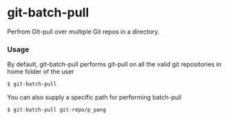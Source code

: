 # git-batch-pull
Perfrom GIt-pull over multiple Git repos in a directory.

### Usage

By default, git-batch-pull performs git-pull on all the valid git repositories in
home folder of the user 

```bash
$ git-batch-pull
```

You can also supply a specific path for performing batch-pull

```bash
$ git-batch-pull git-repo/p_pang
```
